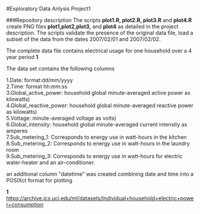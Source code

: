 #Exploratory Data Anlysis Project1

###Repository description
The scripts **plot1.R, plot2.R, plot3.R** and **plot4.R** create PNG files **plot1,plot2,plot3,** and **plot4** as detailed 
in the project description. The scripts validate the presence of the original data file, load a subset of 
the data from the dates 2007/02/01 and 2007/02/02. 

The complete data file contains electrical usage for one household over a 4 year period  **1**

The data set contains the following columns

1.Date: format:dd/mm/yyyy  
2.Time: format hh:mm:ss  
3.Global_active_power: household global minute-averaged active power as kilowatts)  
4.Global_reactive_power: household global minute-averaged reactive power as kilowatts)  
5.Voltage: minute-averaged voltage as volts)  
6.Global_intensity: household global minute-averaged current intensity as amperes  
7.Sub_metering_1: Corresponds to energy use in watt-hours in the kitchen  
8.Sub_metering_2: Corresponds to energy use in watt-hours in the laundry room  
9.Sub_metering_3: Corresponds to energy use in watt-hours for electric water-heater and an air-conditioner.  

an additional column "datetime" was created combining date and time into a POSIXct format for plotting

**1** https://archive.ics.uci.edu/ml/datasets/Individual+household+electric+power+consumption